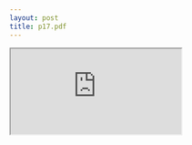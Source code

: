 ```yaml
---
layout: post
title: p17.pdf
--- 
```



<div class="pdf-container">
    <iframe src="https://www.irs.gov/pub/irs-pdf/p17.pdf">
    </iframe>
</div>

